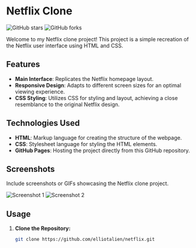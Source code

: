 # Netflix Clone

![GitHub stars](https://img.shields.io/github/stars/elliotalien/netflix?style=social)
![GitHub forks](https://img.shields.io/github/forks/elliotalien/netflix?style=social)

Welcome to my Netflix clone project! This project is a simple recreation of the Netflix user interface using HTML and CSS.

## Features

- **Main Interface**: Replicates the Netflix homepage layout.
- **Responsive Design**: Adapts to different screen sizes for an optimal viewing experience.
- **CSS Styling**: Utilizes CSS for styling and layout, achieving a close resemblance to the original Netflix design.

## Technologies Used

- **HTML**: Markup language for creating the structure of the webpage.
- **CSS**: Stylesheet language for styling the HTML elements.
- **GitHub Pages**: Hosting the project directly from this GitHub repository.

## Screenshots

Include screenshots or GIFs showcasing the Netflix clone project.

![Screenshot 1](path/to/screenshot1.png)
![Screenshot 2](path/to/screenshot2.png)

## Usage

1. **Clone the Repository:**

   ```bash
   git clone https://github.com/elliotalien/netflix.git
